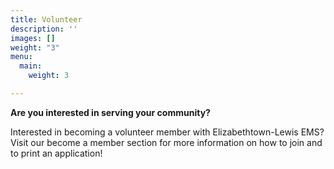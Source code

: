 ```yaml
---
title: Volunteer
description: ''
images: []
weight: "3"
menu:
  main:
    weight: 3

---
```

**Are you interested in serving your community?**

Interested in becoming a volunteer member with Elizabethtown-Lewis EMS? Visit our become a member section for more information on how to join and to print an application!